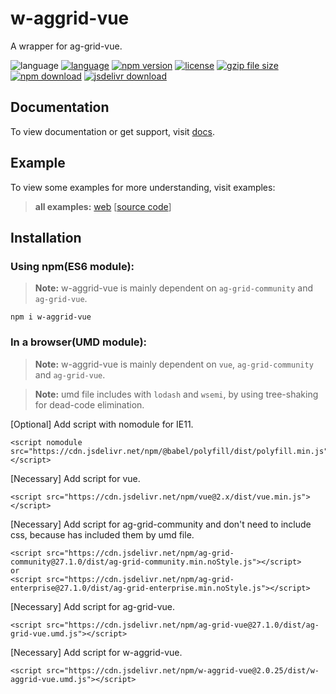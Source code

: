 # w-aggrid-vue
A wrapper for ag-grid-vue.

![language](https://img.shields.io/badge/language-JavaScript-orange.svg) 
[![language](https://img.shields.io/badge/vue-2.x-brightgreen.svg)](https://github.com/vuejs/vue) 
[![npm version](http://img.shields.io/npm/v/w-aggrid-vue.svg?style=flat)](https://npmjs.org/package/w-aggrid-vue) 
[![license](https://img.shields.io/npm/l/w-aggrid-vue.svg?style=flat)](https://npmjs.org/package/w-aggrid-vue) 
[![gzip file size](http://img.badgesize.io/yuda-lyu/w-aggrid-vue/master/dist/w-aggrid-vue.umd.js.svg?compression=gzip)](https://github.com/yuda-lyu/w-aggrid-vue)
[![npm download](https://img.shields.io/npm/dt/w-aggrid-vue.svg)](https://npmjs.org/package/w-aggrid-vue) 
[![jsdelivr download](https://img.shields.io/jsdelivr/npm/hm/w-aggrid-vue.svg)](https://www.jsdelivr.com/package/npm/w-aggrid-vue)

## Documentation
To view documentation or get support, visit [docs](https://yuda-lyu.github.io/w-aggrid-vue/module-WAgGridVue.html).

## Example
To view some examples for more understanding, visit examples:

> **all examples:** [web](https://yuda-lyu.github.io/w-aggrid-vue/examples/app.html) [[source code](https://github.com/yuda-lyu/w-aggrid-vue/blob/master/docs/examples/app.html)]

## Installation
### Using npm(ES6 module):
> **Note:** w-aggrid-vue is mainly dependent on `ag-grid-community` and `ag-grid-vue`.
```alias
npm i w-aggrid-vue
```

### In a browser(UMD module):
> **Note:** w-aggrid-vue is mainly dependent on `vue`, `ag-grid-community` and `ag-grid-vue`.

> **Note:** umd file includes with `lodash` and `wsemi`, by using tree-shaking for dead-code elimination.

[Optional] Add script with nomodule for IE11.
```alias
<script nomodule src="https://cdn.jsdelivr.net/npm/@babel/polyfill/dist/polyfill.min.js"></script>
```
[Necessary] Add script for vue.
```alias
<script src="https://cdn.jsdelivr.net/npm/vue@2.x/dist/vue.min.js"></script>
```
[Necessary] Add script for ag-grid-community and don't need to include css, because has included them by umd file.
```alias
<script src="https://cdn.jsdelivr.net/npm/ag-grid-community@27.1.0/dist/ag-grid-community.min.noStyle.js"></script>
or
<script src="https://cdn.jsdelivr.net/npm/ag-grid-enterprise@27.1.0/dist/ag-grid-enterprise.min.noStyle.js"></script>
```
[Necessary] Add script for ag-grid-vue.
```alias
<script src="https://cdn.jsdelivr.net/npm/ag-grid-vue@27.1.0/dist/ag-grid-vue.umd.js"></script>
```
[Necessary] Add script for w-aggrid-vue.
```alias
<script src="https://cdn.jsdelivr.net/npm/w-aggrid-vue@2.0.25/dist/w-aggrid-vue.umd.js"></script>
```
